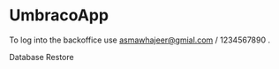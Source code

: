 # UmbracoApp

To log into the backoffice use asmawhajeer@gmial.com / 1234567890 . 

Database Restore 
